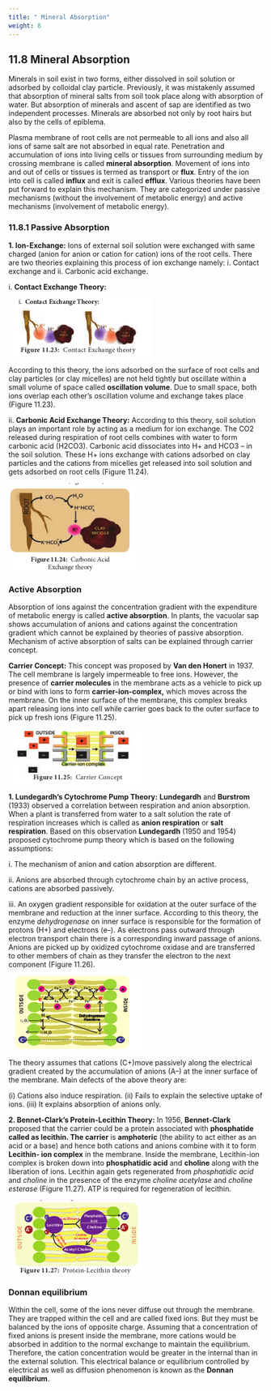 ```yaml
---
title: " Mineral Absorption"
weight: 8
---
```






## 11.8 Mineral Absorption

Minerals in soil exist in two forms, either dissolved in soil solution or adsorbed by colloidal clay particle. Previously, it was mistakenly assumed that absorption of mineral salts from soil took place along with absorption of water. But absorption of minerals and ascent of sap are identified as two independent processes. Minerals are absorbed not only by root hairs but also by the cells of epiblema.

Plasma membrane of root cells are not permeable to all ions and also all ions of same salt are not absorbed in equal rate. Penetration and accumulation of ions into living cells or tissues from surrounding medium by crossing membrane is called **mineral absorption**. Movement of ions into and out of cells or tissues is termed as transport or **flux**. Entry of the ion into cell is called **influx** and exit is called **efflux**. Various theories have been put forward to explain this mechanism. They are categorized under passive mechanisms (without the involvement of metabolic energy) and active mechanisms (involvement of metabolic energy).

### 11.8.1 Passive Absorption

**1. Ion-Exchange:**
Ions of external soil solution were exchanged with same charged (anion for anion or cation for cation) ions of the root cells. There are two theories explaining this process of ion exchange namely: i. Contact exchange and ii. Carbonic acid exchange.

i. **Contact Exchange Theory:**

![ Contact Exchange theory ](11.28.png)

According to this theory, the ions adsorbed on the surface of root cells and clay particles (or clay micelles) are not held tightly but oscillate within a small volume of space called **oscillation volume**. Due to small space, both ions overlap each other’s oscillation volume and exchange takes place (Figure 11.23).

ii. **Carbonic Acid Exchange Theory:**
According to this theory, soil solution plays an important role by acting as a medium for ion exchange. The CO2 released during respiration of root cells combines with water to form carbonic acid (H2CO3). Carbonic acid dissociates into H+ and HCO3 – in the soil solution. These H+ ions exchange with cations adsorbed on clay particles and the cations from micelles get released into soil solution and gets adsorbed on root cells (Figure 11.24).

![ Carbonic Acid Exchange theory](11.29.png)

### Active Absorption

Absorption of ions against the concentration gradient with the expenditure of metabolic energy is called **active absorption**. In plants, the vacuolar sap shows accumulation of anions and cations against the concentration gradient which cannot be explained by theories of passive absorption. Mechanism of active absorption of salts can be explained through carrier concept.

**Carrier Concept:**
This concept was proposed by **Van den Honert** in 1937. The cell membrane is largely impermeable to free ions. However, the presence of **carrier molecules** in the membrane acts as a vehicle to pick up or bind with ions to form **carrier-ion-complex,** which moves across the membrane. On the inner surface of the membrane, this complex breaks apart releasing ions into cell while carrier goes back to the outer surface to pick up fresh ions (Figure 11.25).

![ Carrier Concept The concept can be explained using two theories: ](11.30.png)

**1. Lundegardh’s Cytochrome Pump Theory:**
**Lundegardh** and **Burstrom** (1933) observed a correlation between respiration and anion absorption. When a plant is transferred from water to a salt solution the rate of respiration increases which is called as **anion respiration** or **salt respiration**. Based on this observation **Lundegardh** (1950 and 1954) proposed cytochrome pump theory which is based on the following assumptions:

i. The mechanism of anion and cation absorption are different.

ii. Anions are absorbed through cytochrome chain by an active process, cations are absorbed passively.

iii. An oxygen gradient responsible for oxidation at the outer surface of the membrane and reduction at the inner surface. According to this theory, the enzyme _dehydrogenase_ on inner surface is responsible for the formation of protons (H+) and electrons (e–). As electrons pass outward through electron transport chain there is a corresponding inward passage of anions. Anions are picked up by oxidized cytochrome oxidase and are transferred to other members of chain as they transfer the electron to the next component (Figure 11.26).

![ Cytochrome Pump theory](11.31.png)

The theory assumes that cations (C+)move passively along the electrical gradient created by the accumulation of anions (A–) at the inner surface of the membrane. Main defects of the above theory are:

(i) Cations also induce respiration.
(ii) Fails to explain the selective uptake of ions.
(iii) It explains absorption of anions only.

**2. Bennet-Clark’s Protein-Lecithin Theory:**
In 1956, **Bennet-Clark** proposed that the carrier could be a protein associated with **phosphatide called as lecithin. The carrier** is **amphoteric** (the ability to act either as an acid or a base) and hence both cations and anions combine with it to form **Lecithin- ion complex** in the membrane. Inside the membrane, Lecithin-ion complex is broken down into **phosphatidic acid** and **choline** along with the liberation of ions. Lecithin again gets regenerated from _phosphatidic acid_ and _choline_ in the presence of the enzyme _choline acetylase_ and _choline esterase_ (Figure 11.27). ATP is required for regeneration of lecithin.

![ Protein-Lecithin theory  ](11.32.png)

### Donnan equilibrium

Within the cell, some of the ions never diffuse out through the membrane. They are trapped within the cell and are called fixed ions. But they must be balanced by the ions of opposite charge. Assuming that a concentration of fixed anions is present inside the membrane, more cations would be absorbed in addition to the normal exchange to maintain the equilibrium. Therefore, the cation concentration would be greater in the internal than in the external solution. This electrical balance or equilibrium controlled by electrical as well as diffusion phenomenon is known as the **Donnan equilibrium**.
